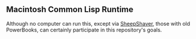## Macintosh Common Lisp Runtime

Although no computer can run this, except via [SheepShaver](https://sheepshaver.cebix.net), those with old PowerBooks, can certainly participate in this repository's goals.